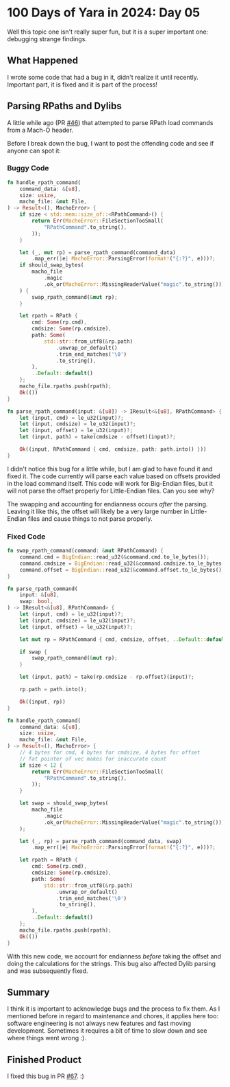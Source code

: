 # 100 Days of Yara in 2024: Day 05
Well this topic one isn't really super fun, but it is a super important one: debugging strange findings.

## What Happened
I wrote some code that had a bug in it, didn't realize it until recently. Important part, it is fixed and it is part of the process!

## Parsing RPaths and Dylibs
A little while ago (PR [#46](https://github.com/VirusTotal/yara-x/pull/46)) that attempted to parse RPath load commands from a Mach-O header.

Before I break down the bug, I want to post the offending code and see if anyone can spot it:

### Buggy Code
```rust
fn handle_rpath_command(
    command_data: &[u8],
    size: usize,
    macho_file: &mut File,
) -> Result<(), MachoError> {
    if size < std::mem::size_of::<RPathCommand>() {
        return Err(MachoError::FileSectionTooSmall(
            "RPathCommand".to_string(),
        ));
    }

    let (_, mut rp) = parse_rpath_command(command_data)
        .map_err(|e| MachoError::ParsingError(format!("{:?}", e)))?;
    if should_swap_bytes(
        macho_file
            .magic
            .ok_or(MachoError::MissingHeaderValue("magic".to_string()))?,
    ) {
        swap_rpath_command(&mut rp);
    }

    let rpath = RPath {
        cmd: Some(rp.cmd),
        cmdsize: Some(rp.cmdsize),
        path: Some(
            std::str::from_utf8(&rp.path)
                .unwrap_or_default()
                .trim_end_matches('\0')
                .to_string(),
        ),
        ..Default::default()
    };
    macho_file.rpaths.push(rpath);
    Ok(())
}
```

```rust
fn parse_rpath_command(input: &[u8]) -> IResult<&[u8], RPathCommand> {
    let (input, cmd) = le_u32(input)?;
    let (input, cmdsize) = le_u32(input)?;
    let (input, offset) = le_u32(input)?;
    let (input, path) = take(cmdsize - offset)(input)?;

    Ok((input, RPathCommand { cmd, cmdsize, path: path.into() }))
}
```

I didn't notice this bug for a little while, but I am glad to have found it and fixed it. The code currently will parse each value based on offsets provided in the load command itself. This code will work for Big-Endian files, but it will not parse the offset properly for Little-Endian files. Can you see why?

The swapping and accounting for endianness occurs *after* the parsing. Leaving it like this, the offset will likely be a very large number in Little-Endian files and cause things to not parse properly.

### Fixed Code

```rust
fn swap_rpath_command(command: &mut RPathCommand) {
    command.cmd = BigEndian::read_u32(&command.cmd.to_le_bytes());
    command.cmdsize = BigEndian::read_u32(&command.cmdsize.to_le_bytes());
    command.offset = BigEndian::read_u32(&command.offset.to_le_bytes());
}

fn parse_rpath_command(
    input: &[u8],
    swap: bool,
) -> IResult<&[u8], RPathCommand> {
    let (input, cmd) = le_u32(input)?;
    let (input, cmdsize) = le_u32(input)?;
    let (input, offset) = le_u32(input)?;

    let mut rp = RPathCommand { cmd, cmdsize, offset, ..Default::default() };

    if swap {
        swap_rpath_command(&mut rp);
    }

    let (input, path) = take(rp.cmdsize - rp.offset)(input)?;

    rp.path = path.into();

    Ok((input, rp))
}
```

```rust
fn handle_rpath_command(
    command_data: &[u8],
    size: usize,
    macho_file: &mut File,
) -> Result<(), MachoError> {
    // 4 bytes for cmd, 4 bytes for cmdsize, 4 bytes for offset
    // fat pointer of vec makes for inaccurate count
    if size < 12 {
        return Err(MachoError::FileSectionTooSmall(
            "RPathCommand".to_string(),
        ));
    }

    let swap = should_swap_bytes(
        macho_file
            .magic
            .ok_or(MachoError::MissingHeaderValue("magic".to_string()))?,
    );

    let (_, rp) = parse_rpath_command(command_data, swap)
        .map_err(|e| MachoError::ParsingError(format!("{:?}", e)))?;

    let rpath = RPath {
        cmd: Some(rp.cmd),
        cmdsize: Some(rp.cmdsize),
        path: Some(
            std::str::from_utf8(&rp.path)
                .unwrap_or_default()
                .trim_end_matches('\0')
                .to_string(),
        ),
        ..Default::default()
    };
    macho_file.rpaths.push(rpath);
    Ok(())
}
```

With this new code, we account for endianness *before* taking the offset and doing the calculations for the strings.
This bug also affected Dylib parsing and was subsequently fixed.

## Summary
I think it is important to acknowledge bugs and the process to fix them. As I mentioned before in regard to maintenance and chores, it applies here too: software engineering is not always new features and fast moving development. Sometimes it requires a bit of time to slow down and see where things went wrong :).

## Finished Product
I fixed this bug in PR [#67](https://github.com/VirusTotal/yara-x/pull/67). :)